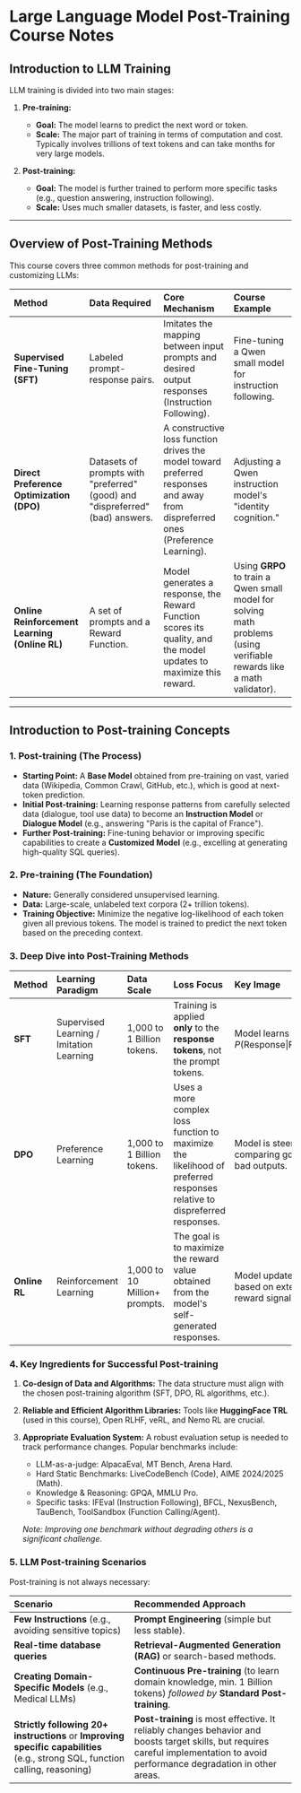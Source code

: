 # Large Language Model Post-Training Course Notes

## Introduction to LLM Training

LLM training is divided into two main stages:

1.  **Pre-training:**
    * **Goal:** The model learns to predict the next word or token.
    * **Scale:** The major part of training in terms of computation and cost. Typically involves trillions of text tokens and can take months for very large models.

2.  **Post-training:**
    * **Goal:** The model is further trained to perform more specific tasks (e.g., question answering, instruction following).
    * **Scale:** Uses much smaller datasets, is faster, and less costly.

---

## Overview of Post-Training Methods

This course covers three common methods for post-training and customizing LLMs:

| Method | Data Required | Core Mechanism | Course Example |
| :--- | :--- | :--- | :--- |
| **Supervised Fine-Tuning (SFT)** | Labeled prompt-response pairs. | Imitates the mapping between input prompts and desired output responses (Instruction Following). | Fine-tuning a Qwen small model for instruction following. |
| **Direct Preference Optimization (DPO)** | Datasets of prompts with "preferred" (good) and "dispreferred" (bad) answers. | A constructive loss function drives the model toward preferred responses and away from dispreferred ones (Preference Learning). | Adjusting a Qwen instruction model's "identity cognition." |
| **Online Reinforcement Learning (Online RL)** | A set of prompts and a Reward Function. | Model generates a response, the Reward Function scores its quality, and the model updates to maximize this reward. | Using **GRPO** to train a Qwen small model for solving math problems (using verifiable rewards like a math validator). |

---

## Introduction to Post-training Concepts

### 1. Post-training (The Process)

* **Starting Point:** A **Base Model** obtained from pre-training on vast, varied data (Wikipedia, Common Crawl, GitHub, etc.), which is good at next-token prediction.
* **Initial Post-training:** Learning response patterns from carefully selected data (dialogue, tool use data) to become an **Instruction Model** or **Dialogue Model** (e.g., answering "Paris is the capital of France").
* **Further Post-training:** Fine-tuning behavior or improving specific capabilities to create a **Customized Model** (e.g., excelling at generating high-quality SQL queries).

### 2. Pre-training (The Foundation)

* **Nature:** Generally considered unsupervised learning.
* **Data:** Large-scale, unlabeled text corpora (2+ trillion tokens).
* **Training Objective:** Minimize the negative log-likelihood of each token given all previous tokens. The model is trained to predict the next token based on the preceding context.

### 3. Deep Dive into Post-Training Methods

| Method | Learning Paradigm | Data Scale | Loss Focus | Key Image |
| :--- | :--- | :--- | :--- | :--- |
| **SFT** | Supervised Learning / Imitation Learning | 1,000 to 1 Billion tokens. | Training is applied **only** to the **response tokens**, not the prompt tokens. | Model learns $P(\text{Response} \| \text{Prompt})$ |
| **DPO** | Preference Learning | 1,000 to 1 Billion tokens. | Uses a more complex loss function to maximize the likelihood of preferred responses relative to dispreferred responses. | Model is steered by comparing good vs. bad outputs. |
| **Online RL** | Reinforcement Learning | 1,000 to 10 Million+ prompts. | The goal is to maximize the reward value obtained from the model's self-generated responses. | Model updates based on external reward signal. |

### 4. Key Ingredients for Successful Post-training

1.  **Co-design of Data and Algorithms:** The data structure must align with the chosen post-training algorithm (SFT, DPO, RL algorithms, etc.).
2.  **Reliable and Efficient Algorithm Libraries:** Tools like **HuggingFace TRL** (used in this course), Open RLHF, veRL, and Nemo RL are crucial.
3.  **Appropriate Evaluation System:** A robust evaluation setup is needed to track performance changes. Popular benchmarks include:
    * LLM-as-a-judge: AlpacaEval, MT Bench, Arena Hard.
    * Hard Static Benchmarks: LiveCodeBench (Code), AIME 2024/2025 (Math).
    * Knowledge & Reasoning: GPQA, MMLU Pro.
    * Specific tasks: IFEval (Instruction Following), BFCL, NexusBench, TauBench, ToolSandbox (Function Calling/Agent).

    *Note: Improving one benchmark without degrading others is a significant challenge.*

### 5. LLM Post-training Scenarios

Post-training is not always necessary:

| Scenario | Recommended Approach |
| :--- | :--- |
| **Few Instructions** (e.g., avoiding sensitive topics) | **Prompt Engineering** (simple but less stable). |
| **Real-time database queries** | **Retrieval-Augmented Generation (RAG)** or search-based methods. |
| **Creating Domain-Specific Models** (e.g., Medical LLMs) | **Continuous Pre-training** (to learn domain knowledge, min. 1 Billion tokens) *followed by* **Standard Post-training**. |
| **Strictly following 20+ instructions** or **Improving specific capabilities** (e.g., strong SQL, function calling, reasoning) | **Post-training** is most effective. It reliably changes behavior and boosts target skills, but requires careful implementation to avoid performance degradation in other areas. |
